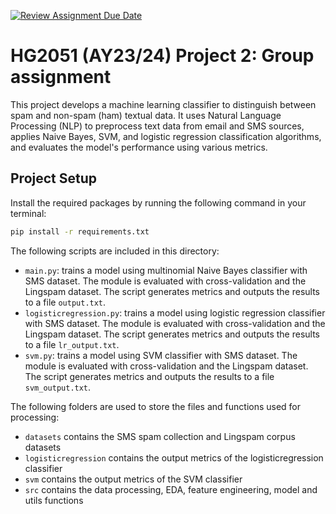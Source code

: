 [![Review Assignment Due Date](https://classroom.github.com/assets/deadline-readme-button-24ddc0f5d75046c5622901739e7c5dd533143b0c8e959d652212380cedb1ea36.svg)](https://classroom.github.com/a/V9O7PxYS)
# HG2051 (AY23/24) Project 2: Group assignment

This project develops a machine learning classifier to distinguish between spam and non-spam (ham) textual data. 
It uses Natural Language Processing (NLP) to preprocess text data from email and SMS sources, 
applies Naive Bayes, SVM, and logistic regression classification algorithms, and evaluates the model's performance using various metrics.

## Project Setup
Install the required packages by running the following command in your terminal:
```bash
pip install -r requirements.txt
```

The following scripts are included in this directory:
- `main.py`: trains a model using multinomial Naive Bayes classifier with SMS dataset. The module is evaluated with cross-validation and 
the Lingspam dataset. The script generates metrics and outputs the results to a file `output.txt`.
- `logisticregression.py`: trains a model using logistic regression classifier with SMS dataset. The module is evaluated with cross-validation and 
the Lingspam dataset. The script generates metrics and outputs the results to a file `lr_output.txt`.
- `svm.py`: trains a model using SVM classifier with SMS dataset. The module is evaluated with cross-validation and 
the Lingspam dataset. The script generates metrics and outputs the results to a file `svm_output.txt`.

The following folders are used to store the files and functions used for processing:
- `datasets` contains the SMS spam collection and Lingspam corpus datasets
- `logisticregression` contains the output metrics of the logisticregression classifier
- `svm` contains the output metrics of the SVM classifier
- `src` contains the data processing, EDA, feature engineering, model and utils functions
